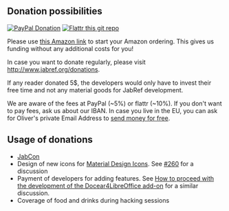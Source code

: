 ## Donation possibilities

[![PayPal Donation](https://img.shields.io/badge/donate-paypal-orange.svg)](https://www.paypal.com/cgi-bin/webscr?item_name=JabRef+Bibliography+Manager&cmd=_donations&lc=US&currency_code=EUR&business=jabrefmail%40gmail.com)
[![Flattr this git repo](http://api.flattr.com/button/flattr-badge-large.png)](https://flattr.com/submit/auto?user_id=koppor&url=https%3A%2F%2Fgithub.com%2FJabRef%2Fjabref&title=JabRef&language=Java&tags=github&category=software)

Please use [this Amazon link](http://www.amazon.de/b?_encoding=UTF8&camp=1638&creative=6742&linkCode=ur2&node=13690631&site-redirect=de&tag=jabref-21) to start your Amazon ordering. This gives us funding without any additional costs for you!

In case you want to donate regularly, please visit http://www.jabref.org/donations.

If any reader donated 5$, the developers would only have to invest their free time and not any material goods for JabRef development.

We are aware of the fees at PayPal (~5%) or flattr (~10%).
If you don't want to pay fees, ask us about our IBAN.
In case you live in the EU, you can ask for Oliver's private Email Address to [send money for free](https://www.paypal.com/de/webapps/mpp/paypal-fees).

## Usage of donations

* [JabCon](http://jabcon.jabref.org)
* Design of new icons for [Material Design Icons](https://materialdesignicons.com/). See [#260](https://github.com/JabRef/jabref/issues/260) for a discussion
* Payment of developers for adding features. See [How to proceed with the development of the Docear4LibreOffice add-on](http://www.docear.org/2014/10/23/how-to-proceed-with-the-development-of-the-docear4libreoffice-add-on/) for a similar discussion.
* Coverage of food and drinks during hacking sessions


